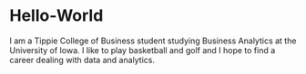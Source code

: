 # Hello-World
I am a Tippie College of Business student studying Business Analytics at the University of Iowa. I like to play basketball and golf and I hope to find a career dealing with data and analytics. 
